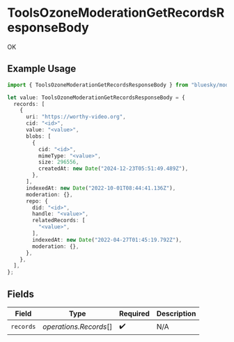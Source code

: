 # ToolsOzoneModerationGetRecordsResponseBody

OK

## Example Usage

```typescript
import { ToolsOzoneModerationGetRecordsResponseBody } from "bluesky/models/operations";

let value: ToolsOzoneModerationGetRecordsResponseBody = {
  records: [
    {
      uri: "https://worthy-video.org",
      cid: "<id>",
      value: "<value>",
      blobs: [
        {
          cid: "<id>",
          mimeType: "<value>",
          size: 296556,
          createdAt: new Date("2024-12-23T05:51:49.489Z"),
        },
      ],
      indexedAt: new Date("2022-10-01T08:44:41.136Z"),
      moderation: {},
      repo: {
        did: "<id>",
        handle: "<value>",
        relatedRecords: [
          "<value>",
        ],
        indexedAt: new Date("2022-04-27T01:45:19.792Z"),
        moderation: {},
      },
    },
  ],
};
```

## Fields

| Field                  | Type                   | Required               | Description            |
| ---------------------- | ---------------------- | ---------------------- | ---------------------- |
| `records`              | *operations.Records*[] | :heavy_check_mark:     | N/A                    |